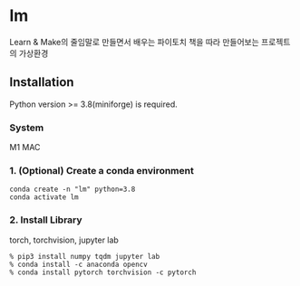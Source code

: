 # lm
Learn & Make의 줄임말로 만들면서 배우는 파이토치 책을 따라 만들어보는 프로젝트의 가상환경

## Installation
Python version >= 3.8(miniforge) is required.

### System
M1 MAC

### 1. (Optional) Create a conda environment
```
conda create -n "lm" python=3.8
conda activate lm
```

### 2. Install Library
torch, torchvision, jupyter lab
```
% pip3 install numpy tqdm jupyter lab
% conda install -c anaconda opencv
% conda install pytorch torchvision -c pytorch
```
